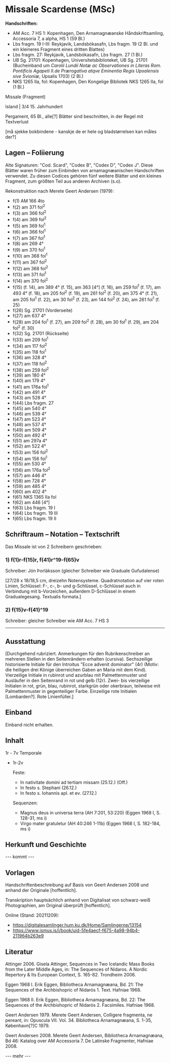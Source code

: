 # Missale Scardense (MSc)

<b>Handschriften:</b>

- AM Acc. 7 HS 1: Kopenhagen, Den Arnamagnæanske Håndskriftsamling, Accessoria 7, a alpha, HS 1 (59 Bl.)
- Lbs fragm. 19 I-III: Reykjavik, Landsbókasafn, Lbs fragm. 19 (2 Bl. und ein kleineres Fragment eines dritten Blattes)
- Lbs fragm. 27: Reykjavik, Landsbókasafn, Lbs fragm. 27 (1 Bl.)
- UB Sg. 21701: Kopenhagen, Universitetsbiblioteket, UB Sg. 21701 (Bucheinband um <i>Carolii Lundii Notæ ac Observationes in Literas Rom. Pontificis Agapeti II.de Prærogativa atqve Eminentia Regis Upsalensis sive Svioniæ</i>, Upsalis 1703) (2 Bl.)
- NKS 1265 IIa, fol: Kopenhagen, Den Kongelige Bibliotek NKS 1265 IIa, fol (1 Bl.)

    
Missale (Fragment)
    
Island | 3/4 15. Jahrhundert
    
Pergament, 65 Bl., alle[?] Blätter sind beschnitten, in der Regel mit Textverlust

[må sjekke bokbindene - kanskje de er hele og bladstørrelsen kan måles der?]

## Lagen – Foliierung

Alte Signaturen: "Cod. Scard", "Codex B", "Codex D", "Codex J".  Diese Blätter waren früher zum Einbinden von arnamagnæanischen Handschriften verwendet. Zu diesen Codices gehören fünf weitere Blätter und ein kleines Fragment, zum größten Teil aus anderen Archiven (s.o).

Rekonstruktion nach Merete Geert Andersen (1979):

- f(1) AM 166 4to
- f(2) am 371 fol<sup>2</sup>
- f(3) am 366 fol<sup>2</sup>
- f(4) am 369 fol<sup>2</sup>
- f(5) am 369 fol<sup>1</sup>
- f(6) am 366 fol<sup>1</sup>
- f(7) am 367 fol<sup>1</sup>
- f(8) am 269 4°
- f(9) am 370 fol<sup>1</sup>
- f(10) am 368 fol<sup>1</sup> 
- f(11) am 367 fol<sup>2</sup> 
- f(12) am 368 fol<sup>2</sup>
- f(13) am 371 fol<sup>1</sup>
- f(14) am 370 fol<sup>2</sup>
- f(15) (f. 14), am 389 4° (f. 15), am 363 [4°] (f. 16), am 259 fol<sup>1</sup> (f. 17), am 493 4° (f. 18), am 205 fol<sup>2</sup> (f. 19), am 261 fol<sup>2</sup> (f. 20), am 375 4° (f. 21), am 205 fol<sup>1</sup> (f. 22), am 30 fol<sup>2</sup> (f. 23), am 144 fol<sup>2</sup> (f. 24), am 261 fol<sup>1</sup> (f. 25)
- f(26) Sg. 21701 (Vorderseite)
- f(27) am 637 4°
- f(28) am 204 fol<sup>1</sup> (f. 27), am 209 fol<sup>2</sup> (f. 28), am 30 fol<sup>1</sup> (f. 29), am 204 fol<sup>2</sup> (f. 30)
- f(32) Sg. 21701 (Rückseite)
- f(33) am 209 fol<sup>1</sup>
- f(34) am 117 fol<sup>2</sup>
- f(35) am 118 fol<sup>1</sup>
- f(36) am 328 4°
- f(37) am 118 fol<sup>2</sup>
- f(38) am 259 fol<sup>2</sup>
- f(39) am 180 4°
- f(40) am 179 4°
- f(41) am 176a fol<sup>1</sup>
- f(42) am 491 4°
- f(43) am 528 4°
- f(44) Lbs fragm. 27
- f(45) am 540 4°
- f(46) am 539 4°
- f(47) am 523 4°
- f(48) am 537 4°
- f(49) am 509 4°
- f(50) am 492 4°
- f(51) am 297a 4°
- f(52) am 522 4°
- f(53) am 156 fol<sup>2</sup>
- f(54) am 156 fol<sup>1</sup>
- f(55) am 530 4°
- f(56) am 176a fol<sup>2</sup>
- f(57) am 446 4°
- f(58) am 728 4°
- f(59) am 485 4°
- f(60) am 402 4°
- f(61) NKS 1365 IIa fol
- f(62) am 446 [4°]
- f(63) Lbs fragm. 19 I
- f(64) Lbs fragm. 19 III
- f(65) Lbs fragm. 19 II

    
## Schriftraum – Notation – Textschrift

Das Missale ist von 2 Schreibern geschrieben:

### 1) f(1)r-f(15)r, f(41)r^19-f(65)v

Schreiber: Jón Þorláksson (gleicher Schreiber wie Graduale Gufudalense)

[27/28 x 18/18,5 cm, dreizehn Notensysteme. Quadratnotation auf vier roten Linien, Schlüssel: F-, c-, b- und g-Schlüssel, c-Schlüssel auch in Verbindung mit b-Vorzeichen, außerdem D-Schlüssel in einem Gradualegesang. Textualis formata.]
    
### 2) f(15)v-f(41)^19
    
Schreiber: gleicher Schreiber wie AM Acc. 7 HS 3   
    
---
    
## Ausstattung

[Durchgehend rubriziert. Anmerkungen für den Rubrikenschreiber an mehreren Stellen in den Seitenrändern erhalten (cursiva).  Sechszeilige historisierte Initiale für den Introitus "Ecce advenit dominator" (4r) (Motiv: die heiligen drei Könige überreichen Gaben an Maria mit dem Kind). Vierzeilige Initiale in rubinrot und azurblau mit Palmettenmuster und Ausläufer in den Seitenrand in rot und gelb (12r). Zwei- bis vierzeilige Initialen in rot, grün, blau, rubinrot, starkgrün oder okerbraun, teilweise mit Palmettenmuster in gegenteiliger Farbe. Einzeilige rote Initialen [Lombarden?]. Rote Linienfüller.]

## Einband

Einband nicht erhalten.

## Inhalt

1r - 7v Temporale

- 1r-2v
    
    Feste:
    
    - In nativitate domini  ad tertiam missam  (25.12.) (Off.)
    - In festo s. Stephani (26.12.)
    - In festo s. Iohannis apl. et ev. (27.12.)
    
    Sequenzen:

    - Magnus deus in universa terra (AH 7:201, 53:220) (Eggen 1968 I, S. 128-31, ms i)
    - Virgo mater gratuletur (AH 40:246 1-11b) (Eggen 1968 I, S. 182-184, ms i)



## Herkunft und Geschichte

--- kommt ---

## Vorlagen

Handschriftenbeschreibung auf Basis von Geert Andersen 2008 und anhand der Originale [hoffentlich].

Transkription hauptsächlich anhand von Digitalisat von schwarz-weiß Photographien, am Original überprüft [hoffentlich].

Online (Stand: 20211209):

- https://digitalesamlinger.hum.ku.dk/Home/Samlingerne/13154
- https://www.ismus.is/i/book/uid-5fe4aecf-f675-4a98-94b4-211964b263e9



## Literatur

Attinger 2006. Gisela Attinger, Sequences in Two Icelandic Mass Books from the Later Middle Ages, in: The Sequences of Nidaros. A Nordic Repertory & Its European Context, S. 165-82. Trondheim 2006.

Eggen 1968 I. Erik Eggen, Bibliotheca Arnamagnæana, Bd. 21: The Sequences of the Archbishopric of Nidarós 1. Text.  Hafniae 1968.

Eggen 1968 II. Erik Eggen, Bibliotheca Arnamagnæana, Bd. 22: The Sequences of the Archbishopric of Nidarós 2. Facsimiles.  Hafniae 1968.

Geert Andersen 1979. Merete Geert Andersen, Colligere fragmenta, ne pereant, in: Opuscula VII. Vol. 34. Bibliotheca Arnamagnæana, S. 1-35, København[?]C 1979.

Geert Andersen 2008. Merete Geert Andersen, Bibliotheca Arnamagnæana, Bd 46: Katalog over AM Accessoria 7. De Latinske Fragmenter, Hafniae 2008.

--- mehr ---
